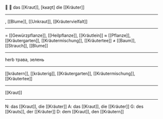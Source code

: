 🌿 🔵 das [[Kraut]], [kʁaʊ̯t]
die [[Kräuter]]

---
, [[Blume]], [[Unkraut]], [[Kräutervielfalt]]

---
= [[Gewürzpflanze]], [[Heilpflanze]], [[Kräutlein]]
≈ [[Pflanze]], [[Kräutergarten]], [[Kräutermischung]], [[Kräutertee]]
≠ [[Baum]], [[Strauch]], [[Blume]]

---
herb
трава, зелень

---
[[kräutern]], [[kräuterig]], [[Kräutergarten]], [[Kräutermischung]], [[Kräutertee]]

---
[[Kraut]]


---
N: das [[Kraut]], die [[Kräuter]]
A: das [[Kraut]], die [[Kräuter]]
G: des [[Krauts]], der [[Kräuter]]
D: dem [[Kraut]], den [[Kräutern]]
